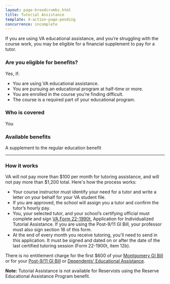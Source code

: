 ```yaml
---
layout: page-breadcrumbs.html
title: Tutorial Assistance
template: 4-action-page-pending
concurrence: incomplete
---
```


<div class="va-introtext">

If you are using VA educational assistance, and you’re struggling with the course work, you may be eligible for a financial supplement to pay for a tutor.

</div>

<div class="feature" markdown="1">

### Are you eligible for benefits?
Yes, if:

  - You are using VA educational assistance.
  - You are pursuing an educational program at half-time or more.
  - You are enrolled in the course you’re finding difficult.
  - The course is a required part of your educational program.

### Who is covered
You
</div>

### Available benefits

A supplement to the regular education benefit

-----

### How it works

VA will not pay more than $100 per month for tutoring assistance, and will not pay more than $1,200 total. Here's how the process works:

- Your course instructor must identify your need for a tutor and write a letter on your behalf for your VA student file.
- If you are approved, the school will assign you a tutor and confirm the tutor’s hourly pay.
- You, your selected tutor, and your school’s certifying official must complete and sign [VA Form 22-1990t](http://www.vba.va.gov/pubs/forms/vba-22-1990t-are.pdf), Application for Individualized Tutorial Assistance. If you are using the Post-9/11 GI Bill, your professor must also sign section 18 of this form.
- At the end of every month you receive tutoring, you'll need to send in this application. It must be signed and dated on or after the date of the last certified tutoring session (Form 22-1900t, item 12b).

There is no entitlement charge for the first $600 of your [Montgomery GI Bill](/education/gi-bill/) or for your [Post-9/11 GI Bill](/education/gi-bill/post-9-11/) or [Dependents’ Educational Assistance](/education/gi-bill/survivors-dependent-assistance/dependents-education/).

**Note:** Tutorial Assistance is not available for Reservists using the Reserve Educational Assistance Program benefit.
